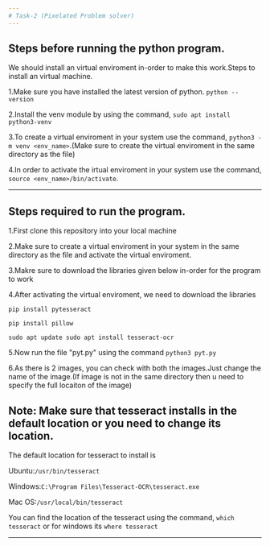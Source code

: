 ```yaml
---
# Task-2 (Pixelated Problem solver)
---
```


## Steps before running the python program.

We should install an virtual enviroment in-order to make this work.Steps to install an virtual machine.

1.Make sure you have installed the latest version of python.
`python --version`

2.Install the venv module by using the command, `sudo apt install python3-venv`

3.To create a virtual enviroment in your system use the command, `python3 -m venv <env_name>`.(Make sure to create the virtual enviroment in the same directory as the file)

4.In order to activate the irtual enviroment in your system use the command, `source <env_name>/bin/activate`.

---

## Steps required to run the program.

1.First clone this repository into your local machine

2.Make sure to create a virtual enviroment in your system in the same directory as the file and activate the virtual enviroment.

3.Makre sure to download the libraries given below in-order for the program to work

4.After activating the virtual enviroment, we need to download the libraries

`pip install pytesseract`

`pip install pillow`

`sudo apt update
sudo apt install tesseract-ocr`

5.Now run the file "pyt.py" using the command `python3 pyt.py`

6.As there is 2 images, you can check with both the images.Just change the name of the image.(If image is not in the same directory then u need to specify the full locaiton of the image)

## Note: Make sure that tesseract installs in the default location or you need to change its location.

The default location for tesseract to install is

Ubuntu:`/usr/bin/tesseract`

Windows:`C:\Program Files\Tesseract-OCR\tesseract.exe`

Mac OS:`/usr/local/bin/tesseract`

You can find the location of the tesseract using the command, `which tesseract` or for windows its `where tesseract`

---
